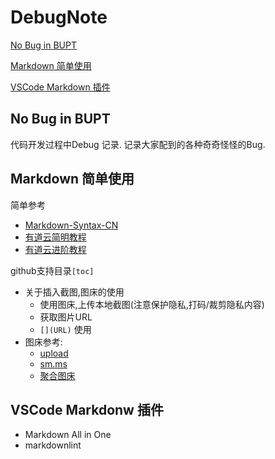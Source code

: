 # DebugNote

[No Bug in BUPT](#no-bug-in-bupt)

[Markdown 简单使用](#markdown-%e7%ae%80%e5%8d%95%e4%bd%bf%e7%94%a8)

[VSCode Markdown 插件](#vscode-markdonw-%e6%8f%92%e4%bb%b6)

## No Bug in BUPT

代码开发过程中Debug 记录. 记录大家配到的各种奇奇怪怪的Bug.

## Markdown 简单使用

简单参考

- [Markdown-Syntax-CN][syntax]
- [有道云简明教程][youdao1]
- [有道云进阶教程][youdao2]

github支持目录`[toc]`

- 关于插入截图,图床的使用
  - 使用图床,上传本地截图(注意保护隐私,打码/裁剪隐私内容)
  - 获取图片URL
  - `[](URL)` 使用
- 图床参考:
  - [upload][upload]
  - [sm.ms][sm]
  - [聚合图床][juhe]

## VSCode Markdonw 插件

- Markdown All in One
- markdownlint

[juhe]: https://www.superbed.cn
[sm]: https://sm.ms/
[upload]: https://upload.cc/
[youdao1]: http://note.youdao.com/iyoudao/?p=2411
[youdao2]: http://note.youdao.com/iyoudao/?p=2445
[syntax]: https://github.com/riku/Markdown-Syntax-CN/blob/master/syntax.md
